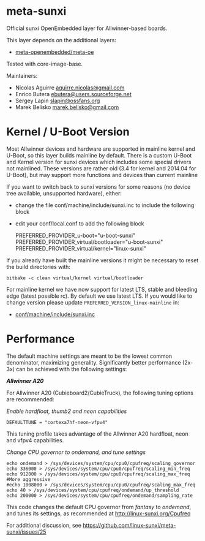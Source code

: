 meta-sunxi
==============

Official sunxi OpenEmbedded layer for Allwinner-based boards.

This layer depends on the additional layers:

* [meta-openembedded/meta-oe](http://git.openembedded.org/meta-openembedded/tree/meta-oe)

Tested with core-image-base.

Maintainers:

* Nicolas Aguirre <aguirre.nicolas@gmail.com>
* Enrico Butera <ebutera@users.sourceforge.net>
* Sergey Lapin <slapin@ossfans.org>
* Marek Belisko <marek.belisko@gmail.com>

Kernel / U-Boot Version
===========
Most Allwinner devices and hardware are supported in mainline kernel and U-Boot, so this layer builds mainline by default.
There is a custom U-Boot and Kernel version for sunxi devices which includes some special drivers not mainlined.
These versions are rather old (3.4 for kernel and 2014.04 for U-Boot), but may support more functions and devices than current mainline

If you want to switch back to sunxi versions for some reasons (no device tree available, unsupported hardware), either:
- change the file conf/machine/include/sunxi.inc to include the following block
- edit your conf/local.conf to add the following block

	PREFERRED_PROVIDER_u-boot="u-boot-sunxi"
	PREFERRED_PROVIDER_virtual/bootloader="u-boot-sunxi"
	PREFERRED_PROVIDER_virtual/kernel="linux-sunxi"

If you already have built the mainline versions it might be necessary to reset the build directories with:

	bitbake -c clean virtual/kernel virtual/bootloader

For mainline kernel we have now support for latest LTS, stable and bleeding edge (latest possible rc).
By default we use latest LTS. If you would like to change version please update ```PREFERRED_VERSION_linux-mainline``` in:
* [conf/machine/include/sunxi.inc](https://github.com/linux-sunxi/meta-sunxi/blob/4921234ed77f9df77c65c88637ce50468f65bde7/conf/machine/include/sunxi.inc#L16)

Performance
===========
The default machine settings are meant to be the lowest common denominator, maximizing generality.
Significantly better performance (2x-3x) can be achieved with the following settings:

**_Allwinner A20_**

For Allwinner A20 (Cubieboard2/CubieTruck), the following tuning options are recommended:

_Enable hardfloat, thumb2 and neon capabilities_

	DEFAULTTUNE = "cortexa7hf-neon-vfpv4"

This tuning profile takes advantage of the Allwinner A20 hardfloat, neon and vfpv4 capabilities.

_Change CPU governor to ondemand, and tune settings_

	echo ondemand > /sys/devices/system/cpu/cpu0/cpufreq/scaling_governor
	echo 336000 > /sys/devices/system/cpu/cpu0/cpufreq/scaling_min_freq
	echo 912000 > /sys/devices/system/cpu/cpu0/cpufreq/scaling_max_freq
	#More aggressive
	#echo 1008000 > /sys/devices/system/cpu/cpu0/cpufreq/scaling_max_freq
	echo 40 > /sys/devices/system/cpu/cpufreq/ondemand/up_threshold
	echo 200000 > /sys/devices/system/cpu/cpufreq/ondemand/sampling_rate

This code changes the default CPU governor from _fantasy_ to _ondemand_, and tunes its settings, as recommended at http://linux-sunxi.org/Cpufreq

For additional discussion, see https://github.com/linux-sunxi/meta-sunxi/issues/25


